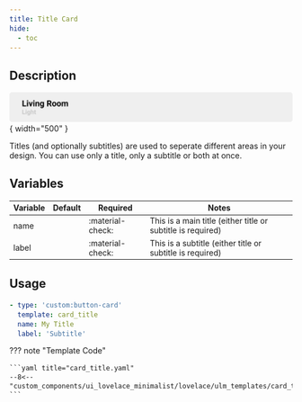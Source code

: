 ```yaml
---
title: Title Card
hide:
  - toc
---
```

<!-- markdownlint-disable MD046 -->

## Description

![example-image](../../assets/img/ulm_cards/card_title.png){ width="500" }

Titles (and optionally subtitles) are used to seperate different areas in your design. You can use only a title, only a subtitle or both at once.

## Variables

| Variable | Default | Required         | Notes             |
|----------|---------|------------------|-------------------|
| name     |         | :material-check: | This is a main title (either title or subtitle is required) |
|label|   | :material-check: | This is a subtitle (either title or subtitle is required) |

## Usage

```yaml
- type: 'custom:button-card'
  template: card_title
  name: My Title
  label: 'Subtitle'
```

??? note "Template Code"

    ```yaml title="card_title.yaml"
    --8<-- "custom_components/ui_lovelace_minimalist/lovelace/ulm_templates/card_templates/title/card_title.yaml"
    ```
